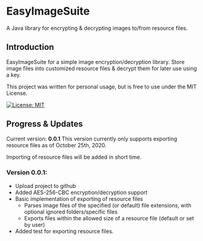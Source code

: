 # EasyImageSuite
A Java library for encrypting &amp; decrypting images to/from resource files.

## Introduction

EasyImageSuite for a simple image encryption/decryption library. Store image files into customized resource files & decrypt them for later use using a key.

This project was written for personal usage, but is free to use under the MIT License.

[![License: MIT](https://img.shields.io/badge/License-MIT-yellow.svg)](https://github.com/austinnixholm/EasyImageSuite/blob/main/LICENSE)

## Progress & Updates
Current version: **0.0.1**
This version currently only supports exporting resource files as of October 25th, 2020. 

Importing of resource files will be added in short time.

### Version 0.0.1: 
- Upload project to github
- Added AES-256-CBC encryption/decryption support
- Basic implementation of exporting of resource files
  - Parses image files of the specified (or default) file extensions, with optional ignored folders/specific files
  - Exports files within the allowed size of a resource file (default or set by user)
- Added test for exporting resource files.
